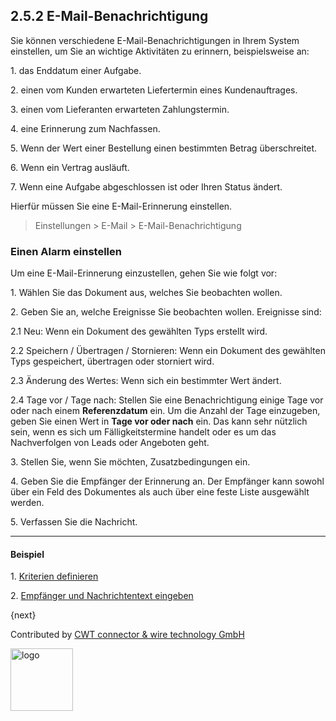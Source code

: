 ## 2.5.2 E-Mail-Benachrichtigung

Sie können verschiedene E-Mail-Benachrichtigungen in Ihrem System einstellen, um Sie an wichtige Aktivitäten zu erinnern, beispielsweise an:

1\. das Enddatum einer Aufgabe.

2\. einen vom Kunden erwarteten Liefertermin eines Kundenauftrages.

3\. einen vom Lieferanten erwarteten Zahlungstermin.

4\. eine Erinnerung zum Nachfassen.

5\. Wenn der Wert einer Bestellung einen bestimmten Betrag überschreitet.

6\. Wenn ein Vertrag ausläuft.

7\. Wenn eine Aufgabe abgeschlossen ist oder Ihren Status ändert.

Hierfür müssen Sie eine E-Mail-Erinnerung einstellen.

> Einstellungen > E-Mail > E-Mail-Benachrichtigung

### Einen Alarm einstellen

Um eine E-Mail-Erinnerung einzustellen, gehen Sie wie folgt vor:

1\. Wählen Sie das Dokument aus, welches Sie beobachten wollen.

2\. Geben Sie an, welche Ereignisse Sie beobachten wollen. Ereignisse sind:

2\.1 Neu: Wenn ein Dokument des gewählten Typs erstellt wird.

2\.2 Speichern / Übertragen / Stornieren: Wenn ein Dokument des gewählten Typs gespeichert, übertragen oder storniert wird.

2\.3 Änderung des Wertes: Wenn sich ein bestimmter Wert ändert.

2\.4 Tage vor / Tage nach: Stellen Sie eine Benachrichtigung einige Tage vor oder nach einem **Referenzdatum** ein. Um die Anzahl der Tage einzugeben, geben Sie einen Wert in **Tage vor oder nach** ein. Das kann sehr nützlich sein, wenn es sich um Fälligkeitstermine handelt oder es um das Nachverfolgen von Leads oder Angeboten geht.

3\. Stellen Sie, wenn Sie möchten, Zusatzbedingungen ein.

4\. Geben Sie die Empfänger der Erinnerung an. Der Empfänger kann sowohl über ein Feld des Dokumentes als auch über eine feste Liste ausgewählt werden.

5\. Verfassen Sie die Nachricht.

---

#### Beispiel
1\. [Kriterien definieren](<img class="screenshot" src="{{docs_base_url}}/assets/img/setup/email/email-alert-1.png">)

2\. [Empfänger und Nachrichtentext eingeben](<img class="screenshot" src="{{docs_base_url}}/assets/img/setup/email/email-alert-2.png">)

{next}

Contributed by <A HREF="http://www.cwt-kabel.de">CWT connector & wire technology GmbH</A>

<A HREF="http://www.cwt-kabel.de"><IMG alt="logo" src="http://www.cwt-assembly.com/sites/all/images/logo.png" height=100></A>
